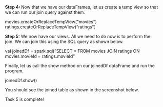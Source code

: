 
**Step 4:** Now that we have our dataFrames, let us create a temp view so that we can run our join query against them.

movies.createOrReplaceTempView("movies")
ratings.createOrReplaceTempView("ratings")



**Step 5:** We now have our views. All we need to do now is to perform the join. We can join this using the SQL query as shown below.

val joinedDf = spark.sql("SELECT * FROM movies JOIN ratings ON movies.movieId = ratings.movieId”

Finally, let us call the show method on our joinedDf dataFrame and run the program.

joinedDf.show()

You should see the joined table as shown in the screenshot below.

 

Task 5 is complete!
 
